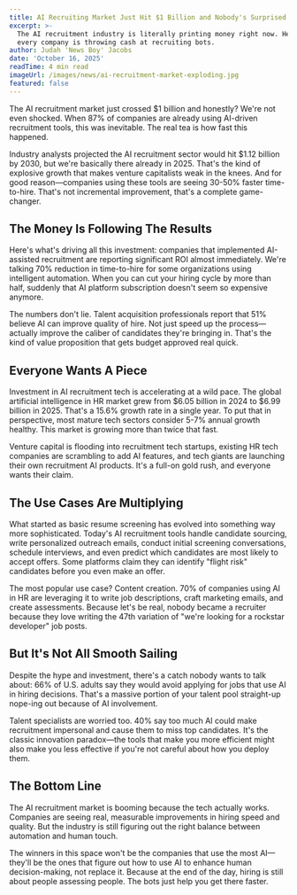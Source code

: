 ```yaml
---
title: AI Recruiting Market Just Hit $1 Billion and Nobody's Surprised
excerpt: >-
  The AI recruitment industry is literally printing money right now. Here's why
  every company is throwing cash at recruiting bots.
author: Judah 'News Boy' Jacobs
date: 'October 16, 2025'
readTime: 4 min read
imageUrl: /images/news/ai-recruitment-market-exploding.jpg
featured: false
---
```


The AI recruitment market just crossed $1 billion and honestly? We're not even shocked. When 87% of companies are already using AI-driven recruitment tools, this was inevitable. The real tea is how fast this happened.

Industry analysts projected the AI recruitment sector would hit $1.12 billion by 2030, but we're basically there already in 2025. That's the kind of explosive growth that makes venture capitalists weak in the knees. And for good reason—companies using these tools are seeing 30-50% faster time-to-hire. That's not incremental improvement, that's a complete game-changer.

## The Money Is Following The Results

Here's what's driving all this investment: companies that implemented AI-assisted recruitment are reporting significant ROI almost immediately. We're talking 70% reduction in time-to-hire for some organizations using intelligent automation. When you can cut your hiring cycle by more than half, suddenly that AI platform subscription doesn't seem so expensive anymore.

The numbers don't lie. Talent acquisition professionals report that 51% believe AI can improve quality of hire. Not just speed up the process—actually improve the caliber of candidates they're bringing in. That's the kind of value proposition that gets budget approved real quick.

## Everyone Wants A Piece

Investment in AI recruitment tech is accelerating at a wild pace. The global artificial intelligence in HR market grew from $6.05 billion in 2024 to $6.99 billion in 2025. That's a 15.6% growth rate in a single year. To put that in perspective, most mature tech sectors consider 5-7% annual growth healthy. This market is growing more than twice that fast.

Venture capital is flooding into recruitment tech startups, existing HR tech companies are scrambling to add AI features, and tech giants are launching their own recruitment AI products. It's a full-on gold rush, and everyone wants their claim.

## The Use Cases Are Multiplying

What started as basic resume screening has evolved into something way more sophisticated. Today's AI recruitment tools handle candidate sourcing, write personalized outreach emails, conduct initial screening conversations, schedule interviews, and even predict which candidates are most likely to accept offers. Some platforms claim they can identify "flight risk" candidates before you even make an offer.

The most popular use case? Content creation. 70% of companies using AI in HR are leveraging it to write job descriptions, craft marketing emails, and create assessments. Because let's be real, nobody became a recruiter because they love writing the 47th variation of "we're looking for a rockstar developer" job posts.

## But It's Not All Smooth Sailing

Despite the hype and investment, there's a catch nobody wants to talk about: 66% of U.S. adults say they would avoid applying for jobs that use AI in hiring decisions. That's a massive portion of your talent pool straight-up nope-ing out because of AI involvement.

Talent specialists are worried too. 40% say too much AI could make recruitment impersonal and cause them to miss top candidates. It's the classic innovation paradox—the tools that make you more efficient might also make you less effective if you're not careful about how you deploy them.

## The Bottom Line

The AI recruitment market is booming because the tech actually works. Companies are seeing real, measurable improvements in hiring speed and quality. But the industry is still figuring out the right balance between automation and human touch.

The winners in this space won't be the companies that use the most AI—they'll be the ones that figure out how to use AI to enhance human decision-making, not replace it. Because at the end of the day, hiring is still about people assessing people. The bots just help you get there faster.
